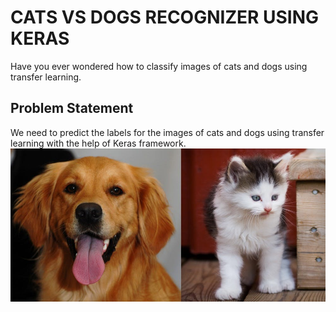 # CATS VS DOGS RECOGNIZER USING KERAS

Have you ever wondered how to classify images of cats and dogs using transfer learning. 

## Problem Statement

We need to predict the labels for the images of cats and dogs using transfer learning with the help of Keras framework.
![Cats Dogs Classifier](dogs_vs_cats.jpg)

